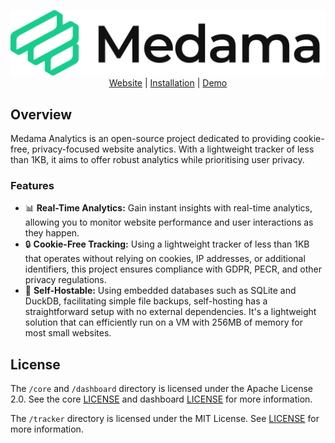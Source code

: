 <p align="center">
  <picture>
    <source media="(prefers-color-scheme: dark)" srcset="./.github/images/banner-dark.svg">
    <source media="(prefers-color-scheme: light)" srcset="./.github/images/banner-light.svg">
    <img alt="Medama: Cookie-free privacy-focused website analytics." src="./.github/images/banner-light.svg">
  </picture>
  <br>
  <a href="https://oss.medama.io/introduction">Website</a> |
  <a href="https://oss.medama.io/deployment/installation">Installation</a> |
  <a href="https://demo.medama.io">Demo</a>
</p>

## Overview

Medama Analytics is an open-source project dedicated to providing cookie-free, privacy-focused website analytics. With a lightweight tracker of less than 1KB, it aims to offer robust analytics while prioritising user privacy.

### Features

- 📊 **Real-Time Analytics:** Gain instant insights with real-time analytics, allowing you to monitor website performance and user interactions as they happen.
- 🔒 **Cookie-Free Tracking:** Using a lightweight tracker of less than 1KB that operates without relying on cookies, IP addresses, or additional identifiers, this project ensures compliance with GDPR, PECR, and other privacy regulations.
- 💼 **Self-Hostable:** Using embedded databases such as SQLite and DuckDB, facilitating simple file backups, self-hosting has a straightforward setup with no external dependencies. It's a lightweight solution that can efficiently run on a VM with 256MB of memory for most small websites.

## License

The `/core` and `/dashboard` directory is licensed under the Apache License 2.0. See the core [LICENSE](./core/LICENSE) and dashboard [LICENSE](./dashboard/LICENSE) for more information.

The `/tracker` directory is licensed under the MIT License. See [LICENSE](./tracker/LICENSE) for more information.
